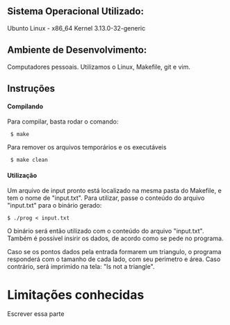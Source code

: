 ## Sistema Operacional Utilizado:
Ubunto Linux - x86_64 Kernel 3.13.0-32-generic

## Ambiente de Desenvolvimento:
Computadores pessoais. Utilizamos o Linux, Makefile, git e vim.

## Instruções
#### Compilando
Para compilar, basta rodar o comando:
```
 $ make
```
Para remover os arquivos temporários e os executáveis
```
 $ make clean
```
#### Utilização
Um arquivo de input pronto está localizado na mesma pasta do Makefile, e tem o nome de "input.txt". Para utilizar, passe o conteúdo do arquivo "input.txt" para o binário gerado:
```
$ ./prog < input.txt
```
O binário será então utilizado com o conteúdo do arquivo "input.txt".
Também é possível insirir os dados, de acordo como se pede no programa.

Caso se os pontos dados pela entrada formarem um triangulo, o programa responderá com o tamanho de cada lado, com seu perimetro e área. Caso contrário, será imprimido na tela:
"Is not a triangle".

# Limitações conhecidas

Escrever essa parte
